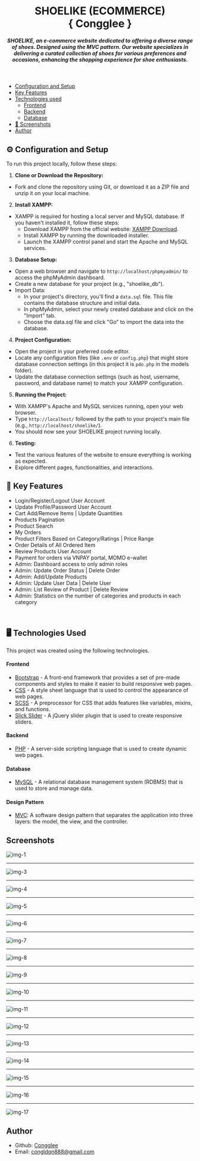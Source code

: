 <H1 align ="center" >SHOELIKE (ECOMMERCE)<br/>{ Congglee }</h1>
<h5  align ="center">SHOELIKE, an e-commerce website dedicated to offering a diverse range of shoes. Designed using the MVC pattern. Our website specializes in delivering a curated collection of shoes for various preferences and occasions, enhancing the shopping experience for shoe enthusiasts.
</h5>
<br/>

- [Configuration and Setup](#configuration-and-setup)
- [Key Features](#key-features)
- [Technologies used](#technologies-used)
  - [Frontend](#frontend)
  - [Backend](#backend)
  - [Database](#database)
- [📸 Screenshots](#screenshots)
- [Author](#author)

## ⚙️ Configuration and Setup

To run this project locally, follow these steps:

1. **Clone or Download the Repository:**

- Fork and clone the repository using Git, or download it as a ZIP file and unzip it on your local machine.

2. **Install XAMPP:**

- XAMPP is required for hosting a local server and MySQL database. If you haven't installed it, follow these steps:
  - Download XAMPP from the official website: [XAMPP Download](https://www.apachefriends.org/index.html).
  - Install XAMPP by running the downloaded installer.
  - Launch the XAMPP control panel and start the Apache and MySQL services.

3. **Database Setup:**

- Open a web browser and navigate to `http://localhost/phpmyadmin/` to access the phpMyAdmin dashboard.
- Create a new database for your project (e.g., "shoelike_db").
- Import Data:
  - In your project's directory, you'll find a `data.sql` file. This file contains the database structure and initial data.
  - In phpMyAdmin, select your newly created database and click on the "Import" tab.
  - Choose the data.sql file and click "Go" to import the data into the database.

4. **Project Configuration:**

- Open the project in your preferred code editor.
- Locate any configuration files (like `.env` or `config.php`) that might store database connection settings (in this project it is `pdo.php` in the models folder).
- Update the database connection settings (such as host, username, password, and database name) to match your XAMPP configuration.

5. **Running the Project:**

- With XAMPP's Apache and MySQL services running, open your web browser.
- Type `http://localhost/` followed by the path to your project's main file (e.g., `http://localhost/shoelike/`).
- You should now see your SHOELIKE project running locally.

6. **Testing:**

- Test the various features of the website to ensure everything is working as expected.
- Explore different pages, functionalities, and interactions.

## 🚀 Key Features

- Login/Register/Logout User Account
- Update Profile/Password User Account
- Cart Add/Remove Items | Update Quantities
- Products Pagination
- Product Search
- My Orders
- Product Filters Based on Category/Ratings | Price Range
- Order Details of All Ordered Item
- Review Products User Account
- Payment for orders via VNPAY portal, MOMO e-wallet
- Admin: Dashboard access to only admin roles
- Admin: Update Order Status | Delete Order
- Admin: Add/Update Products
- Admin: Update User Data | Delete User
- Admin: List Review of Product | Delete Review
- Admin: Statistics on the number of categories and products in each category

<br/>
 
## 🖥️ Technologies Used

This project was created using the following technologies.

#### Frontend

- [Bootstrap](https://getbootstrap.com/) - A front-end framework that provides a set of pre-made components and styles to make it easier to build responsive web pages.
- [CSS](https://www.css3.com/) - A style sheet language that is used to control the appearance of web pages.
- [SCSS](https://sass-lang.com/) - A preprocessor for CSS that adds features like variables, mixins, and functions.
- [Slick Slider](https://kenwheeler.github.io/slick/) - A jQuery slider plugin that is used to create responsive sliders.

#### Backend

- [PHP](https://www.php.net/) - A server-side scripting language that is used to create dynamic web pages.

#### Database

- [MySQL](https://www.mysql.com/) - A relational database management system (RDBMS) that is used to store and manage data.

#### Design Pattern

- [MVC](https://en.wikipedia.org/wiki/Model%E2%80%93view%E2%80%93controller): A software design pattern that separates the application into three layers: the model, the view, and the controller.

## Screenshots

![img-1](https://res.cloudinary.com/di3eto0bg/image/upload/v1693319206/extends/shoeLike_homepage_2_d1anej.png)

---

![img-3](https://res.cloudinary.com/di3eto0bg/image/upload/v1693319205/extends/shoeLike_homepage_cdwtjk.png)

---

![img-4](https://res.cloudinary.com/di3eto0bg/image/upload/v1693319203/extends/shoelike_productdetailpage_vtdppz.png)

---

![img-5](https://res.cloudinary.com/di3eto0bg/image/upload/v1693319202/extends/shoelike_cartpage_zapqdv.png)

---

![img-6](https://res.cloudinary.com/di3eto0bg/image/upload/v1693319202/extends/shoelike_loginpage_iv8z6d.png)

---

![img-7](https://res.cloudinary.com/di3eto0bg/image/upload/v1693319202/extends/shoelike_registerpage_jfvkok.png)

---

![img-8](https://res.cloudinary.com/di3eto0bg/image/upload/v1693319202/extends/shoelike_checkoutinfopage_yx4sty.png)

---

![img-9](https://res.cloudinary.com/di3eto0bg/image/upload/v1693319202/extends/shoelike_checkoutpaymentpage_lzejgc.png)

---

![img-10](https://res.cloudinary.com/di3eto0bg/image/upload/v1693319202/extends/shoelike_dashboard_gjlz9u.png)

---

![img-11](https://res.cloudinary.com/di3eto0bg/image/upload/v1693319201/extends/shoelike_admincategorylist_tfuctq.png)

---

![img-12](https://res.cloudinary.com/di3eto0bg/image/upload/v1693319201/extends/shoelike_addproduct_ns1mvi.png)

---

![img-13](https://res.cloudinary.com/di3eto0bg/image/upload/v1693319201/extends/shoelike_adiminproductlist_tbru3a.png)

---

![img-14](https://res.cloudinary.com/di3eto0bg/image/upload/v1693319201/extends/shoelike_addcategory_y5ibhd.png)

---

![img-15](https://res.cloudinary.com/di3eto0bg/image/upload/v1693319201/extends/shoelike_updateuserinfo_elj9ci.png)

---

![img-16](https://res.cloudinary.com/di3eto0bg/image/upload/v1693319200/extends/shoelike_static_dji13h.png)

---

![img-17](https://res.cloudinary.com/di3eto0bg/image/upload/v1693319200/extends/shoelike_userorders_ydegfc.png)

## Author

- Github: [Congglee](https://github.com/Congglee/)
- Email: [congldqn888@gmail.com](congldqn888@gmail.com)
